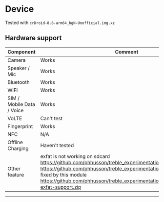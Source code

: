 # Device

Tested with `crDroid-8.6-arm64_bgN-Unofficial.img.xz`

## Hardware support

| Component                 |      Comment                                              |
|---------------------------|-----------------------------------------------------------|
| Camera                    | Works                                                     |
| Speaker / Mic             | Works                                                     |
| Bluetooth                 | Works                                                     |
| WiFi                      | Works                                                     |
| SIM / Mobile Data / Voice | Works                                                     |
| VoLTE                     | Can't test                                                |
| Fingerprint               | Works                                                     |
| NFC                       | N/A                                                       |
| Offline Charging          | Haven't tested                                            |
| Other feature             | exfat is not working on sdcard https://github.com/phhusson/treble_experimentations/issues/1197 https://github.com/phhusson/treble_experimentations/issues/761, can be fixed by this module https://github.com/phhusson/treble_experimentations/files/8948418/ntfs-exfat-support.zip                                                    |
---